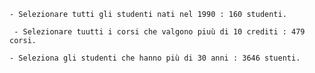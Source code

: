 

    - Selezionare tutti gli studenti nati nel 1990 : 160 studenti.

     - Selezionare tuutti i corsi che valgono piuù di 10 crediti : 479 corsi.

    - Seleziona gli studenti che hanno più di 30 anni : 3646 stuenti.

   